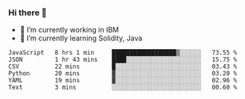 ### Hi there 👋

<!--
**mathcodeman/mathcodeman** is a ✨ _special_ ✨ repository because its `README.md` (this file) appears on your GitHub profile.

Here are some ideas to get you started:

- 🔭 I’m currently working on ...
- 🌱 I’m currently learning ...
- 👯 I’m looking to collaborate on ...
- 🤔 I’m looking for help with ...
- 💬 Ask me about ...
- 📫 How to reach me: ...
- 😄 Pronouns: ...
- ⚡ Fun fact: ...
-->

- 🔭 I’m currently working in IBM
- 🌱 I’m currently learning Solidity, Java

<!--START_SECTION:waka-->

```text
JavaScript   8 hrs 1 min     ██████████████████▒░░░░░░   73.55 %
JSON         1 hr 43 mins    ████░░░░░░░░░░░░░░░░░░░░░   15.75 %
CSV          22 mins         █░░░░░░░░░░░░░░░░░░░░░░░░   03.43 %
Python       20 mins         ▓░░░░░░░░░░░░░░░░░░░░░░░░   03.20 %
YAML         19 mins         ▓░░░░░░░░░░░░░░░░░░░░░░░░   02.96 %
Text         3 mins          ░░░░░░░░░░░░░░░░░░░░░░░░░   00.60 %
```

<!--END_SECTION:waka-->
